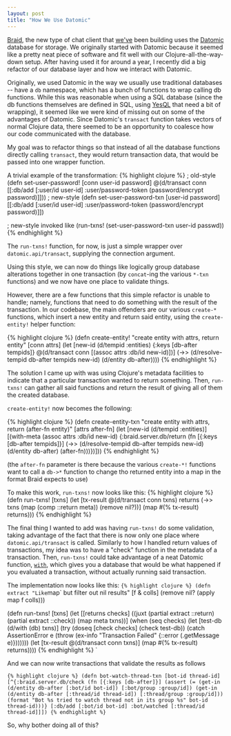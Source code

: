 ```yaml
---
layout: post
title: "How We Use Datomic"
---
```


[Braid][], the new type of chat client that [we've][bloom] been building uses the [Datomic][] database for storage.
We originally started with Datomic because it seemed like a pretty neat piece of software and fit well with our Clojure-all-the-way-down setup.
After having used it for around a year, I recently did a big refactor of our database layer and how we interact with Datomic.

Originally, we used Datomic in the way we usually use traditional databases -- have a `db` namespace, which has a bunch of functions to wrap calling db functions.
While this was reasonable when using a SQL database (since the db functions themselves are defined in SQL, using [YesQL][] that need a bit of wrapping), it seemed like we were kind of missing out on some of the advantages of Datomic.
Since Datomic's `transact` function takes vectors of normal Clojure data, there seemed to be an opportunity to coalesce how our code communicated with the database.

My goal was to refactor things so that instead of all the database functions directly calling `transact`, they would return transaction data, that would be passed into one wrapper function.

A trivial example of the transformation:
{% highlight clojure %}
; old-style
(defn set-user-password!
  [conn user-id password]
  @(d/transact conn [[:db/add [:user/id user-id]
                      :user/password-token (password/encrypt password)]]))
; new-style
(defn set-user-password-txn
  [user-id password]
  [[:db/add [:user/id user-id] :user/password-token (password/encrypt password)]])

; new-style invoked like
(run-txns! (set-user-password-txn user-id passwd))
{% endhighlight %}

The `run-txns!` function, for now, is just a simple wrapper over `datomic.api/transact`, supplying the connection argument.

Using this style, we can now do things like logically group database alterations together in one transaction (by `concat`-ing the various `*-txn` functions) and we now have one place to validate things.

However, there are a few functions that this simple refactor is unable to handle; namely, functions that need to do something with the result of the transaction.
In our codebase, the main offenders are our various `create-*` functions, which insert a new entity and return said entity, using the `create-entity!` helper function:

{% highlight clojure %}
(defn create-entity!
  "create entity with attrs, return entity"
  [conn attrs]
  (let [new-id (d/tempid :entities)
        {:keys [db-after tempids]} @(d/transact conn
                                      [(assoc attrs :db/id new-id)])]
    (->> (d/resolve-tempid db-after tempids new-id)
         (d/entity db-after))))
{% endhighlight %}

The solution I came up with was using Clojure's metadata facilities to indicate that a particular transaction wanted to return something.
Then, `run-txns!` can gather all said functions and return the result of giving all of them the created database.

`create-entity!` now becomes the following:

{% highlight clojure %}
(defn create-entity-txn
  "create entity with attrs, return (after-fn entity)"
  [attrs after-fn]
  (let [new-id (d/tempid :entities)]
    [(with-meta
       (assoc attrs :db/id new-id)
       {:braid.server.db/return
        (fn [{:keys [db-after tempids]}]
          (->> (d/resolve-tempid db-after tempids new-id)
               (d/entity db-after)
               (after-fn)))})]))
{% endhighlight %}

(the `after-fn` parameter is there because the various `create-*!` functions want to call a `db->*` function to change tho returned entity into a map in the format Braid expects to use)

To make this work, `run-txns!` now looks like this:
{% highlight clojure %}
(defn run-txns!
  [txns]
  (let [tx-result @(d/transact conn txns)
        returns (->> txns
                     (map (comp ::return meta))
                     (remove nil?))]
    (map #(% tx-result) returns)))
{% endhighlight %}

The final thing I wanted to add was having `run-txns!` do some validation, taking advantage of the fact that there is now only one place where `datomic.api/transact` is called.
Similarly to how I handled return values of transactions, my idea was to have a "check" function in the metadata of a transaction.
Then, `run-txns!` could take advantage of a neat Datomic function, [`with`](http://docs.datomic.com/clojure/index.html#datomic.api/with), which gives you a database that would be what happened if you evaluated a transaction, without actually running said transaction.

The implementation now looks like this:
`
{% highlight clojure %}
(defn extract
  "Like `map` but filter out nil results"
  [f & colls]
  (remove nil? (apply map f colls)))

(defn run-txns!
  [txns]
  (let [[returns checks] ((juxt (partial extract ::return)
                                  (partial extract ::check))
                            (map meta txns))]
      (when (seq checks)
        (let [test-db (d/with (db) txns)]
          (try
            (doseq [check checks]
              (check test-db))
            (catch AssertionError e
              (throw (ex-info "Transaction Failed"
                              {::error (.getMessage e)}))))))
      (let [tx-result @(d/transact conn txns)]
        (map #(% tx-result) returns))))
{% endhighlight %}
`

And we can now write transactions that validate the results as follows

`
{% highlight clojure %}
(defn bot-watch-thread-txn
  [bot-id thread-id]
  [^{:braid.server.db/check
     (fn [{:keys [db-after]}]
       (assert
         (= (get-in (d/entity db-after [:bot/id bot-id]) [:bot/group :group/id])
            (get-in (d/entity db-after [:thread/id thread-id]) [:thread/group :group/id]))
         (format "Bot %s tried to watch thread not in its group %s" bot-id thread-id)))}
   [:db/add [:bot/id bot-id] :bot/watched [:thread/id thread-id]]])
{% endhighlight %}
`

So, why bother doing all of this?

  [Braid]: https://braidchat.com
  [bloom]: http://bloomventures.io
  [Datomic]: http://datomic.com/
  [YesQL]: https://github.com/krisajenkins/yesql
